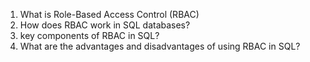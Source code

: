 1.  What is Role-Based Access Control (RBAC)
2.  How does RBAC work in SQL databases?
3.  key components of RBAC in SQL?
4.  What are the advantages and disadvantages of using RBAC in SQL?
